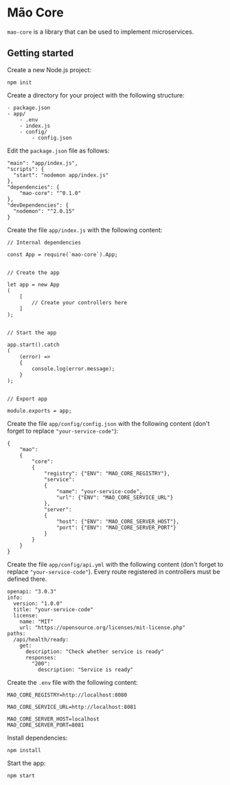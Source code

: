 # Mão Core

`mao-core` is a library that can be used to implement microservices.


## Getting started

Create a new Node.js project:

```
npm init
```

Create a directory for your project with the following structure:

```
- package.json
- app/
	- .env
	- index.js
	- config/
		- config.json
```

Edit the `package.json` file as follows:

```
"main": "app/index.js",
"scripts": {
  "start": "nodemon app/index.js"
},
"dependencies": {
	"mao-core": "^0.1.0"
},
"devDependencies": {
  "nodemon": "^2.0.15"
}
```

Create the file `app/index.js` with the following content:

```
// Internal dependencies

const App = require(`mao-core`).App;


// Create the app

let app = new App
(
	[
		// Create your controllers here
	]
);


// Start the app

app.start().catch
(
	(error) =>
	{
		console.log(error.message);
	}
);


// Export app

module.exports = app;
```

Create the file `app/config/config.json` with the following content (don't forget to replace `"your-service-code"`):

```
{
	"mao":
	{
		"core":
		{
			"registry": {"ENV": "MAO_CORE_REGISTRY"},
			"service":
			{
				"name": "your-service-code",
				"url": {"ENV": "MAO_CORE_SERVICE_URL"}
			},
			"server":
			{		
				"host": {"ENV": "MAO_CORE_SERVER_HOST"},
				"port": {"ENV": "MAO_CORE_SERVER_PORT"}
			}
		}
	}
}
```

Create the file `app/config/api.yml` with the following content (don't forget to replace `"your-service-code"`). Every route registered in controllers must be defined there.

```
openapi: "3.0.3"
info:
  version: "1.0.0"
  title: "your-service-code"
  license:
    name: "MIT"
    url: "https://opensource.org/licenses/mit-license.php"
paths:
  /api/health/ready:
    get:
      description: "Check whether service is ready"
      responses:
        "200":
          description: "Service is ready"
```

Create the `.env` file with the following content:

```
MAO_CORE_REGISTRY=http://localhost:8080

MAO_CORE_SERVICE_URL=http://localhost:8081

MAO_CORE_SERVER_HOST=localhost
MAO_CORE_SERVER_PORT=8081
```

Install dependencies:

```
npm install
```

Start the app:

```
npm start
```
